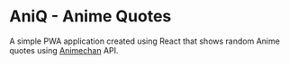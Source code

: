 # AniQ - Anime Quotes
A simple PWA application created using React that shows random Anime quotes using [Animechan](https://animechan.vercel.app/) API.
